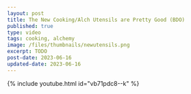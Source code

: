 ```yaml
---
layout: post
title: The New Cooking/Alch Utensils are Pretty Good (BDO)
published: true
type: video
tags: cooking, alchemy
image: /files/thumbnails/newutensils.png
excerpt: TODO
post-date: 2023-06-16
updated-date: 2023-06-16
---
```


{% include youtube.html id="vb71pdc8--k" %}